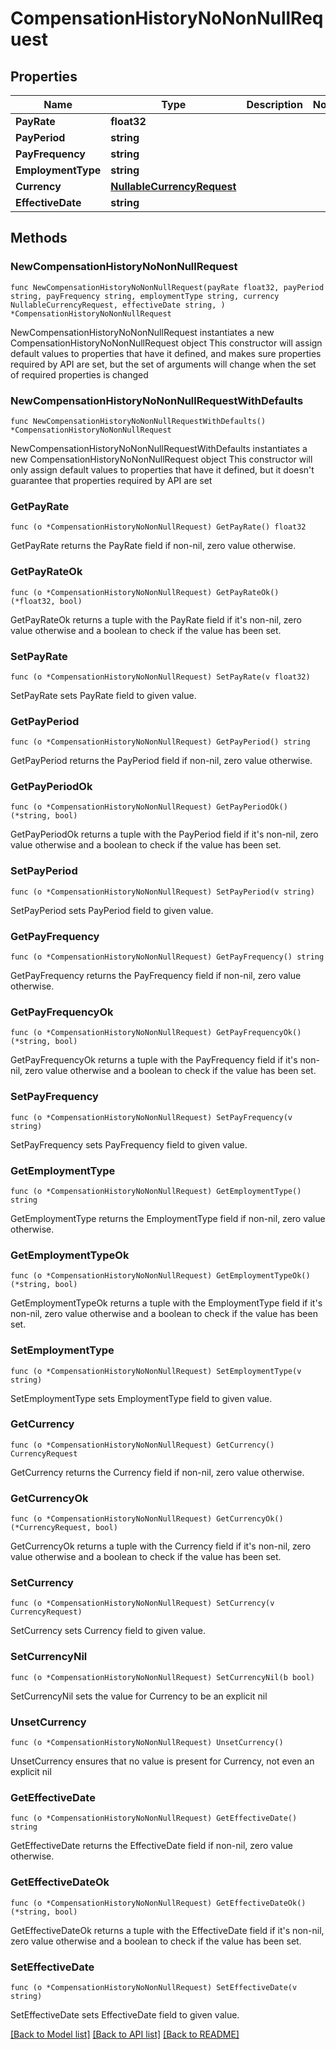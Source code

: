 # CompensationHistoryNoNonNullRequest

## Properties

Name | Type | Description | Notes
------------ | ------------- | ------------- | -------------
**PayRate** | **float32** |  | 
**PayPeriod** | **string** |  | 
**PayFrequency** | **string** |  | 
**EmploymentType** | **string** |  | 
**Currency** | [**NullableCurrencyRequest**](CurrencyRequest.md) |  | 
**EffectiveDate** | **string** |  | 

## Methods

### NewCompensationHistoryNoNonNullRequest

`func NewCompensationHistoryNoNonNullRequest(payRate float32, payPeriod string, payFrequency string, employmentType string, currency NullableCurrencyRequest, effectiveDate string, ) *CompensationHistoryNoNonNullRequest`

NewCompensationHistoryNoNonNullRequest instantiates a new CompensationHistoryNoNonNullRequest object
This constructor will assign default values to properties that have it defined,
and makes sure properties required by API are set, but the set of arguments
will change when the set of required properties is changed

### NewCompensationHistoryNoNonNullRequestWithDefaults

`func NewCompensationHistoryNoNonNullRequestWithDefaults() *CompensationHistoryNoNonNullRequest`

NewCompensationHistoryNoNonNullRequestWithDefaults instantiates a new CompensationHistoryNoNonNullRequest object
This constructor will only assign default values to properties that have it defined,
but it doesn't guarantee that properties required by API are set

### GetPayRate

`func (o *CompensationHistoryNoNonNullRequest) GetPayRate() float32`

GetPayRate returns the PayRate field if non-nil, zero value otherwise.

### GetPayRateOk

`func (o *CompensationHistoryNoNonNullRequest) GetPayRateOk() (*float32, bool)`

GetPayRateOk returns a tuple with the PayRate field if it's non-nil, zero value otherwise
and a boolean to check if the value has been set.

### SetPayRate

`func (o *CompensationHistoryNoNonNullRequest) SetPayRate(v float32)`

SetPayRate sets PayRate field to given value.


### GetPayPeriod

`func (o *CompensationHistoryNoNonNullRequest) GetPayPeriod() string`

GetPayPeriod returns the PayPeriod field if non-nil, zero value otherwise.

### GetPayPeriodOk

`func (o *CompensationHistoryNoNonNullRequest) GetPayPeriodOk() (*string, bool)`

GetPayPeriodOk returns a tuple with the PayPeriod field if it's non-nil, zero value otherwise
and a boolean to check if the value has been set.

### SetPayPeriod

`func (o *CompensationHistoryNoNonNullRequest) SetPayPeriod(v string)`

SetPayPeriod sets PayPeriod field to given value.


### GetPayFrequency

`func (o *CompensationHistoryNoNonNullRequest) GetPayFrequency() string`

GetPayFrequency returns the PayFrequency field if non-nil, zero value otherwise.

### GetPayFrequencyOk

`func (o *CompensationHistoryNoNonNullRequest) GetPayFrequencyOk() (*string, bool)`

GetPayFrequencyOk returns a tuple with the PayFrequency field if it's non-nil, zero value otherwise
and a boolean to check if the value has been set.

### SetPayFrequency

`func (o *CompensationHistoryNoNonNullRequest) SetPayFrequency(v string)`

SetPayFrequency sets PayFrequency field to given value.


### GetEmploymentType

`func (o *CompensationHistoryNoNonNullRequest) GetEmploymentType() string`

GetEmploymentType returns the EmploymentType field if non-nil, zero value otherwise.

### GetEmploymentTypeOk

`func (o *CompensationHistoryNoNonNullRequest) GetEmploymentTypeOk() (*string, bool)`

GetEmploymentTypeOk returns a tuple with the EmploymentType field if it's non-nil, zero value otherwise
and a boolean to check if the value has been set.

### SetEmploymentType

`func (o *CompensationHistoryNoNonNullRequest) SetEmploymentType(v string)`

SetEmploymentType sets EmploymentType field to given value.


### GetCurrency

`func (o *CompensationHistoryNoNonNullRequest) GetCurrency() CurrencyRequest`

GetCurrency returns the Currency field if non-nil, zero value otherwise.

### GetCurrencyOk

`func (o *CompensationHistoryNoNonNullRequest) GetCurrencyOk() (*CurrencyRequest, bool)`

GetCurrencyOk returns a tuple with the Currency field if it's non-nil, zero value otherwise
and a boolean to check if the value has been set.

### SetCurrency

`func (o *CompensationHistoryNoNonNullRequest) SetCurrency(v CurrencyRequest)`

SetCurrency sets Currency field to given value.


### SetCurrencyNil

`func (o *CompensationHistoryNoNonNullRequest) SetCurrencyNil(b bool)`

 SetCurrencyNil sets the value for Currency to be an explicit nil

### UnsetCurrency
`func (o *CompensationHistoryNoNonNullRequest) UnsetCurrency()`

UnsetCurrency ensures that no value is present for Currency, not even an explicit nil
### GetEffectiveDate

`func (o *CompensationHistoryNoNonNullRequest) GetEffectiveDate() string`

GetEffectiveDate returns the EffectiveDate field if non-nil, zero value otherwise.

### GetEffectiveDateOk

`func (o *CompensationHistoryNoNonNullRequest) GetEffectiveDateOk() (*string, bool)`

GetEffectiveDateOk returns a tuple with the EffectiveDate field if it's non-nil, zero value otherwise
and a boolean to check if the value has been set.

### SetEffectiveDate

`func (o *CompensationHistoryNoNonNullRequest) SetEffectiveDate(v string)`

SetEffectiveDate sets EffectiveDate field to given value.



[[Back to Model list]](../README.md#documentation-for-models) [[Back to API list]](../README.md#documentation-for-api-endpoints) [[Back to README]](../README.md)


